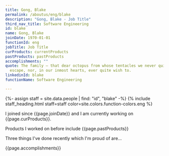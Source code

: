 ```yaml
---
title: Gong, Blake
permalink: /aboutus/eng/blake
description: "Gong, Blake - Job Title"
third_nav_title: Software Engineering
id: blake
name: Gong, Blake
joinDate: 1970-01-01
functionId: eng
jobTitle: Job Title
curProducts: currentProducts
pastProducts: pastProducts
accomplishments: ""
quote: The family – that dear octopus from whose tentacles we never quite
  escape, nor, in our inmost hearts, ever quite wish to.
linkedinId: blake
functionName: Software Engineering

---
```


{%- assign staff = site.data.people | find: "id", "blake" -%}
{% include staff_heading.html staff=staff color=site.colors.function-colors.eng %}

<p>I joined since {{page.joinDate}} and I am currently working on {{page.curProducts}}.</p>

<p>Products I worked on before include {{page.pastProducts}}</p>

<p>Three things I've done recently which I'm proud of are...</p>
{{page.accomplishments}}
